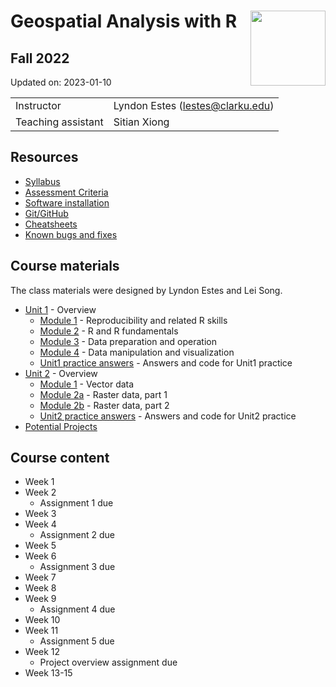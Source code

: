 
# Geospatial Analysis with R <img src="https://s28151.pcdn.co/offices/marketing-and-communications/wp-content/blogs.dir/3/files/sites/106/2019/08/CU_Seal_Red_SM_60_75_v4-768x768.png" align="right" width="120" />

## Fall 2022

Updated on: 2023-01-10

<center>

|                    |                                    |
|:-------------------|:-----------------------------------|
| Instructor         | Lyndon Estes (<lestes@clarku.edu>) |
| Teaching assistant | Sitian Xiong                       |

</center>

## Resources

- [Syllabus](syllabus.html)
- [Assessment Criteria](assessment.html)
- [Software installation](software-installation.html)
- [Git/GitHub](git-github.html)
- [Cheatsheets](cheatsheets.html)
- [Known bugs and fixes](bugs-fixes.html)

## Course materials

The class materials were designed by Lyndon Estes and Lei Song.

- [Unit 1](unit1.html) - Overview
  - [Module 1](unit1-module1.html) - Reproducibility and related R
    skills
  - [Module 2](unit1-module2.html) - R and R fundamentals
  - [Module 3](unit1-module3.html) - Data preparation and operation
  - [Module 4](unit1-module4.html) - Data manipulation and visualization
  - [Unit1 practice answers](unit1-practice-answers.html) - Answers and
    code for Unit1 practice
- [Unit 2](unit2.html) - Overview
  - [Module 1](unit2-module1.html) - Vector data
  - [Module 2a](unit2-module2a.html) - Raster data, part 1
  - [Module 2b](unit2-module2b.html) - Raster data, part 2
  - [Unit2 practice answers](unit2-practice-answers.html) - Answers and
    code for Unit2 practice
- [Potential Projects](projects.html)

## Course content

- Week 1
- Week 2
  - Assignment 1 due
- Week 3
- Week 4
  - Assignment 2 due
- Week 5
- Week 6
  - Assignment 3 due
- Week 7
- Week 8
- Week 9
  - Assignment 4 due
- Week 10
- Week 11
  - Assignment 5 due
- Week 12
  - Project overview assignment due
- Week 13-15
